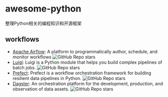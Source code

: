# awesome-python

整理Python相关的编程知识和开源框架

## workflows 
- [Apache Airflow](https://github.com/apache/airflow): A platform to programmatically author, schedule, and monitor workflows ![GitHub Repo stars](https://img.shields.io/github/stars/apache/airflow?style=social)
- [Luigi](https://github.com/spotify/luigi): Luigi is a Python module that helps you build complex pipelines of batch jobs.  ![GitHub Repo stars](https://img.shields.io/github/stars/spotify/luigi?style=social)
- [Prefect](https://github.com/PrefectHQ/prefect): Prefect is a workflow orchestration framework for building resilient data pipelines in Python. ![GitHub Repo stars](https://img.shields.io/github/stars/PrefectHQ/prefect?style=social)
- [Dagster](https://github.com/dagster-io/dagster): An orchestration platform for the development, production, and observation of data assets. ![GitHub Repo stars](https://img.shields.io/github/stars/dagster-io/dagster?style=social)




